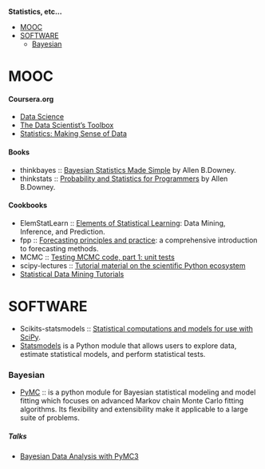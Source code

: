 **Statistics, etc...**

* [MOOC](#mooc)
* [SOFTWARE](#software)
   * [Bayesian](#bayesian)
   

# MOOC
#### Coursera.org   
* [Data Science](https://www.coursera.org/specialization/jhudatascience/1)
* [The Data Scientist’s Toolbox](https://www.coursera.org/course/datascitoolbox)
* [Statistics: Making Sense of Data](https://www.coursera.org/course/introstats)

#### Books
* thinkbayes :: [Bayesian Statistics Made Simple](http://www.greenteapress.com/thinkbayes/) by Allen B.Downey.
* thinkstats :: [Probability and Statistics for Programmers](http://greenteapress.com/thinkstats/) by Allen B.Downey.

#### Cookbooks
* ElemStatLearn :: [Elements of Statistical Learning](http://statweb.stanford.edu/~tibs/ElemStatLearn/): Data Mining, Inference, and Prediction.
* fpp :: [Forecasting principles and practice](https://www.otexts.org/fpp/): a comprehensive introduction to forecasting methods.
* MCMC :: [Testing MCMC code, part 1: unit tests](https://hips.seas.harvard.edu/blog/2013/05/20/testing-mcmc-code-part-1-unit-tests/)
* scipy-lectures :: [Tutorial material on the scientific Python ecosystem](http://scipy-lectures.github.io)
* [Statistical Data Mining Tutorials](http://www.autonlab.org/tutorials/)


# SOFTWARE
* Scikits-statsmodels :: [Statistical computations and models for use with SciPy](http://scikits.appspot.com/statsmodels). 
* [Statsmodels](http://statsmodels.sourceforge.net) is a Python module that allows users to explore data, estimate statistical models, and perform statistical tests.

### Bayesian 
* [PyMC](https://github.com/pymc-devs/pymc) :: is a python module for Bayesian statistical modeling and model fitting which focuses on advanced Markov chain Monte Carlo fitting algorithms. Its flexibility and extensibility make it applicable to a large suite of problems.

##### Talks  
* [Bayesian Data Analysis with PyMC3](https://github.com/twiecki/pymc3_talk)

